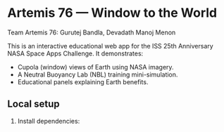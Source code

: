 # Artemis 76 — Window to the World

Team Artemis 76: Gurutej Bandla, Devadath Manoj Menon

This is an interactive educational web app for the ISS 25th Anniversary NASA Space Apps Challenge.
It demonstrates:
- Cupola (window) views of Earth using NASA imagery.
- A Neutral Buoyancy Lab (NBL) training mini-simulation.
- Educational panels explaining Earth benefits.

## Local setup
1. Install dependencies:
